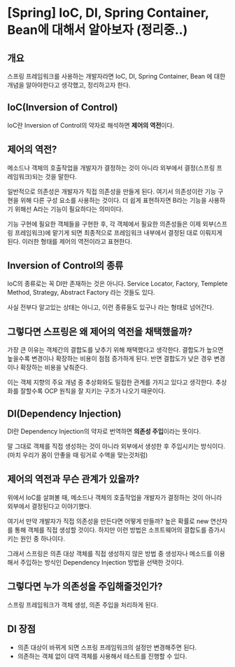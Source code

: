 # [Spring] IoC, DI, Spring Container, Bean에 대해서 알아보자 (정리중..)
## 개요
스프링 프레임워크를 사용하는 개발자라면 IoC, DI, Spring Container, Bean 에 대한 개념을 알아야한다고 생각했고, 정리하고자 한다.

## IoC(Inversion of Control)
IoC란 Inversion of Control의 약자로 해석하면 **제어의 역전**이다.

## 제어의 역전?
메소드나 객체의 호출작업을 개발자가 결정하는 것이 아니라 외부에서 결정(스프링 프레임워크)되는 것을 말한다.

일반적으로 의존성은 개발자가 직접 의존성을 만들게 된다.
여기서 의존성이란 기능 구현을 위해 다른 구성 요소를 사용하는 것이다. 더 쉽게 표현하자면 B라는 기능을 사용하기 위해선 A라는 기능이 필요하다는 의미이다.

기능 구현에 필요한 객체들을 구현한 후, 각 객체에서 필요한 의존성들은 이제 외부(스프링 프레임워크)에 맡기게 되면 최종적으로 프레임워크 내부에서 결정된 대로 이뤄지게 된다. 이러한 형태를 제어의 역전이라고 표현한다.

## Inversion of Control의 종류
IoC의 종류로는 꼭 DI만 존재하는 것은 아니다.
Service Locator, Factory, Templete Method, Strategy, Abstract Factory 라는 것들도 있다. 

사실 전부다 알고있는 상태는 아니고, 이런 종류들도 있구나 라는 형태로 넘어간다.

## 그렇다면 스프링은 왜 제어의 역전을 채택했을까?
가장 큰 이유는 객체간의 결합도를 낮추기 위해 채택했다고 생각한다. 결합도가 높으면 높을수록 변경이나 확장하는 비용이 점점 증가하게 된다. 반면 결합도가 낮은 경우 변경이나 확장하는 비용을 낮춰준다.

이는 객체 지향의 주요 개념 중 추상화와도 밀접한 관계를 가지고 있다고 생각한다.
추상화를 잘할수록 OCP 원칙을 잘 지키는 구조가 나오기 때문이다.


## DI(Dependency Injection)
DI란 Dependency Injection의 약자로 번역하면 **의존성 주입**이라는 뜻이다.

말 그대로 객체를 직접 생성하는 것이 아니라 외부에서 생성한 후 주입시키는 방식이다. (마치 우리가 몸이 안좋을 때 링거로 수액을 맞는것처럼)

## 제어의 역전과 무슨 관계가 있을까?
위에서 IoC를 살펴볼 때, 메소드나 객체의 호출작업을 개발자가 결정하는 것이 아니라 외부에서 결정된다고 이야기했다. 

여기서 만약 개발자가 직접 의존성을 만든다면 어떻게 만들까? 높은 확률로 new 연산자를 통해 객체를 직접 생성할 것이다. 하지만 이런 방법은 소프트웨어의 결합도를 증가시키는 원인 중 하나이다.

그래서 스프링은 의존 대상 객체를 직접 생성하지 않은 방법 중 생성자나 메소드를 이용해서 주입하는 방식인 Dependency Injection 방법을 선택한 것이다.

## 그렇다면 누가 의존성을 주입해줄것인가?
스프링 프레임워크가 객체 생성, 의존 주입을 처리하게 된다.

## DI 장점
- 의존 대상이 바뀌게 되면 스프링 프레임워크의 설정만 변경해주면 된다.
- 의존하는 객체 없이 대역 객체를 사용해서 테스트를 진행할 수 있다.
